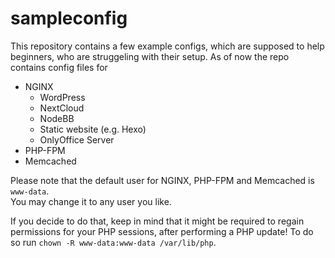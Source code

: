 # sampleconfig
This repository contains a few example configs, which are supposed to help beginners, who are struggeling with their setup.
As of now the repo contains config files for
- NGINX
  - WordPress
  - NextCloud
  - NodeBB
  - Static website (e.g. Hexo)
  - OnlyOffice Server
- PHP-FPM
- Memcached

Please note that the default user for NGINX, PHP-FPM and Memcached is `www-data`.<br>
You may change it to any user you like.

If you decide to do that, keep in mind that it might be required to regain permissions for your PHP sessions,
after performing a PHP update!
To do so run `chown -R www-data:www-data /var/lib/php`.
